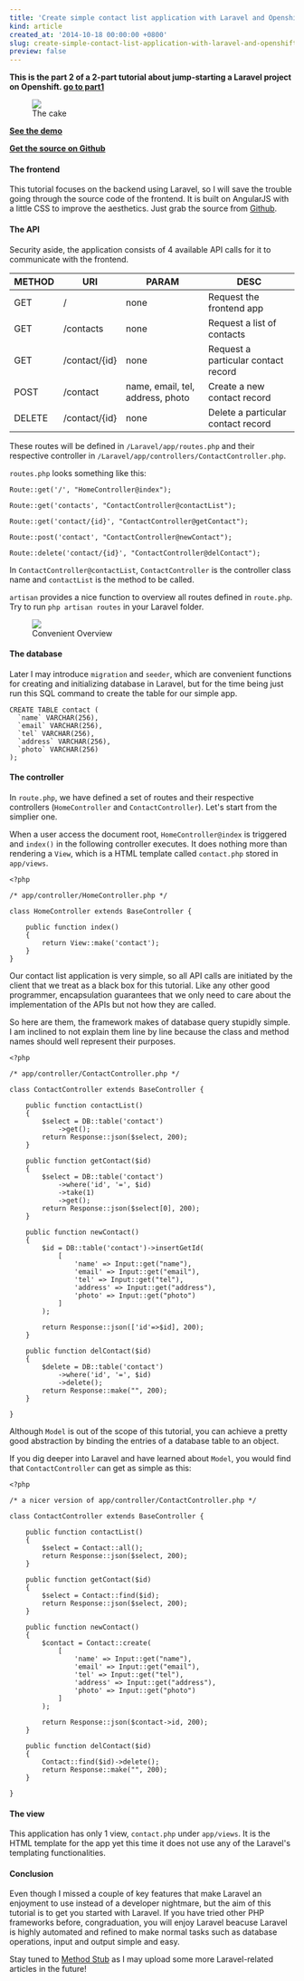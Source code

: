 ```yaml
---
title: 'Create simple contact list application with Laravel and Openshift integration: Part 2'
kind: article
created_at: '2014-10-18 00:00:00 +0800'
slug: create-simple-contact-list-application-with-laravel-and-openshift-integration-part-2
preview: false
---
```


**This is the part 2 of a 2-part tutorial about jump-starting a Laravel project on Openshift. [go to part1](/blog/create-simple-contact-list-application-with-laravel-and-openshift-integration-part-1)**

<figure>
<img src='./screenshot2.jpg'/>
<figcaption>The cake</figcaption>
</figure>

**[See the demo](http://contact-ckstudio1.rhcloud.com)**

**[Get the source on Github](https://github.com/tommyku/laravel-tutorial-contact)**

#### The frontend

This tutorial focuses on the backend using Laravel, so I will save the trouble going through the source code of the frontend. It is built on AngularJS with a little CSS to improve the aesthetics. Just grab the source from [Github](https://github.com/tommyku/laravel-tutorial-contact). 

#### The API

Security aside, the application consists of 4 available API calls for it to communicate with the frontend. 

|METHOD |URI|PARAM|DESC|
|-------|---|-----|----|
|GET    |/  |none |Request the frontend app|
|GET    |/contacts|none |Request a list of contacts|
|GET    |/contact/{id} |none |Request a particular contact record|
|POST   |/contact|name, email, tel, address, photo|Create a new contact record|
|DELETE |/contact/{id}|none |Delete a particular contact record |

These routes will be defined in `/Laravel/app/routes.php` and their respective controller in <code>/Laravel/app/controllers/ContactController.php</code>.

`routes.php` looks something like this:

<pre><code>Route::get('/', "HomeController@index");

Route::get('contacts', "ContactController@contactList");

Route::get('contact/{id}', "ContactController@getContact");

Route::post('contact', "ContactController@newContact");

Route::delete('contact/{id}', "ContactController@delContact");
</code></pre>

In `ContactController@contactList`, `ContactController` is the controller class name and `contactList` is the method to be called.

`artisan` provides a nice function to overview all routes defined in `route.php`. Try to run `php artisan routes` in your Laravel folder.

<figure>
<img src='./screenshot3.jpg'/>
<figcaption>Convenient Overview</figcaption>
</figure>

#### The database

Later I may introduce `migration` and `seeder`, which are convenient functions for creating and initializing database in Laravel, but for the time being just run this SQL command to create the table for our simple app.

<pre><code>CREATE TABLE contact (
  `name` VARCHAR(256),
  `email` VARCHAR(256),
  `tel` VARCHAR(256),
  `address` VARCHAR(256),
  `photo` VARCHAR(256)
);
</code></pre>

#### The controller

In `route.php`, we have defined a set of routes and their respective controllers (`HomeController` and `ContactController`). Let's start from the simplier one.

When a user access the document root, `HomeController@index` is triggered and `index()` in the following controller executes. It does nothing more than rendering a `View`, which is a HTML template called `contact.php` stored in `app/views`.

<pre><code>&lt;?php

/* app/controller/HomeController.php */

class HomeController extends BaseController {

	public function index()
	{
		return View::make('contact');
	}
}
</code></pre>

Our contact list application is very simple, so all API calls are initiated by the client that we treat as a black box for this tutorial. Like any other good programmer, encapsulation guarantees that we only need to care about the implementation of the APIs but not how they are called.

So here are them, the framework makes of database query stupidly simple. I am inclined to not explain them line by line because the class and method names should well represent their purposes. 

<pre><code>&lt;?php

/* app/controller/ContactController.php */

class ContactController extends BaseController {

    public function contactList()
    {
        $select = DB::table('contact')
            ->get();
        return Response::json($select, 200);
    }
    
    public function getContact($id)
    {
        $select = DB::table('contact')
            ->where('id', '=', $id)
            ->take(1)
            ->get();
        return Response::json($select[0], 200);
    }
    
    public function newContact()
    {
        $id = DB::table('contact')->insertGetId(
            [
                'name' => Input::get("name"),
                'email' => Input::get("email"),
                'tel' => Input::get("tel"),
                'address' => Input::get("address"),
                'photo' => Input::get("photo")
            ]
        );
        
        return Response::json(['id'=>$id], 200);
    }
    
    public function delContact($id)
    {
        $delete = DB::table('contact')
            ->where('id', '=', $id)
            ->delete();
        return Response::make("", 200);
    }

}
</code></pre>

Although `Model` is out of the scope of this tutorial, you can achieve a pretty good abstraction by binding the entries of a database table to an object.

If you dig deeper into Laravel and have learned about `Model`, you would find that `ContactController` can get as simple as this:

<pre><code>&lt;?php

/* a nicer version of app/controller/ContactController.php */

class ContactController extends BaseController {

    public function contactList()
    {
        $select = Contact::all();
        return Response::json($select, 200);
    }
    
    public function getContact($id)
    {
        $select = Contact::find($id);
        return Response::json($select, 200);
    }
    
    public function newContact()
    {
        $contact = Contact::create(
            [
                'name' => Input::get("name"),
                'email' => Input::get("email"),
                'tel' => Input::get("tel"),
                'address' => Input::get("address"),
                'photo' => Input::get("photo")
            ]
        );
        
        return Response::json($contact->id, 200);
    }
    
    public function delContact($id)
    {
        Contact::find($id)->delete();
        return Response::make("", 200);
    }

}
</code></pre>

#### The view

This application has only 1 view, `contact.php` under `app/views`. It is the HTML template for the app yet this time it does not use any of the Laravel's templating functionalities. 

#### Conclusion

Even though I missed a couple of key features that make Laravel an enjoyment to use instead of a developer nightmare, but the aim of this tutorial is to get you started with Laravel. If you have tried other PHP frameworks before, congraduation, you will enjoy Laravel beacuse Laravel is highly automated and refined to make normal tasks such as database operations, input and output simple and easy.

Stay tuned to [Method Stub](http://blog.tommyku.com) as I may upload some more Laravel-related articles in the future!
